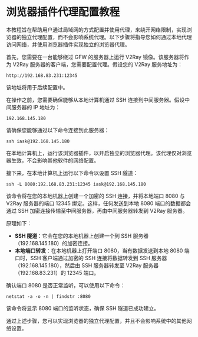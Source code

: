 # 浏览器插件代理配置教程

本教程旨在帮助用户通过局域网的方式配置并使用代理，来绕开网络限制，实现浏览器的独立代理配置，而不会影响系统代理。以下步骤将指导您如何通过本地代理访问网络，并使用浏览器插件实现独立的浏览器代理。

首先，您需要在一台能够绕过 GFW 的服务器上运行 V2Ray 镜像。该服务器将作为 V2Ray 服务器的客户端，您需要配置代理。假设您的 V2Ray 服务地址为：

`http://192.168.83.231:12345`

该地址将用于后续配置中。

在操作之前，您需要确保能够从本地计算机通过 SSH 连接到中间服务器。假设中间服务器的 IP 地址为：

`192.168.145.180`

请确保您能够通过以下命令连接到此服务器：

`ssh iask@192.168.145.180`

在本地计算机上，运行该浏览器插件，以开启独立的浏览器代理。该代理仅对浏览器生效，不会影响其他软件的网络配置。

接下来，在本地计算机上运行以下命令以设置 SSH 隧道：

`ssh -L 8080:192.168.83.231:12345 iask@192.168.145.180`

该命令将在您的本地机器上创建一个加密的 SSH 连接，并将本地端口 8080 与 V2Ray 服务器的端口 12345 绑定。这样，任何发送到本地 8080 端口的数据都会通过 SSH 加密连接传输至中间服务器，再由中间服务器转发到 V2Ray 服务器。

原理如下：

- **SSH 隧道**：它会在您的本地机器上创建一个到 SSH 服务器（192.168.145.180）的加密连接。
- **本地端口转发**：在本地机器上打开端口 8080，当有数据发送到本地 8080 端口时，SSH 客户端通过加密的 SSH 连接将数据转发到 SSH 服务器（192.168.145.180），然后由 SSH 服务器转发至 V2Ray 服务器（192.168.83.231）的 12345 端口。

确认端口 8080 是否正常监听，可以使用以下命令：

`netstat -a -o -n | findstr :8080`

该命令将显示 8080 端口的监听状态，确保 SSH 隧道已成功建立。

通过上述步骤，您可以实现浏览器的独立代理配置，并且不会影响系统中的其他网络设置。
